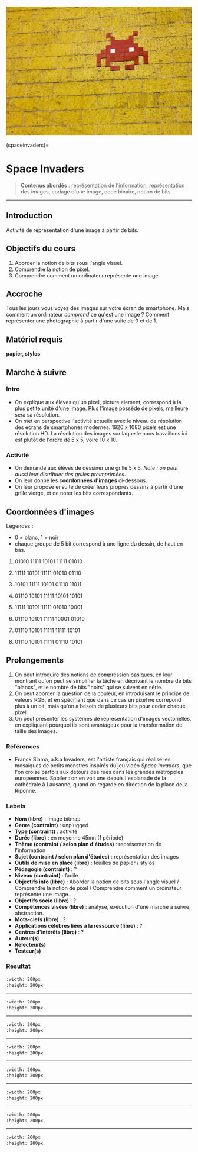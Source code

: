 ![invaders](media/invaders.jpg)

(spaceinvaders)=
# Space Invaders

>**Contenus abordés** : représentation de l'information, représentation des images, codage d'une image, code binaire, notion de bits. 

***


## Introduction

Activité de représentation d'une image à partir de bits. 

## Objectifs du cours

1. Aborder la notion de bits sous l'angle visuel. 
2. Comprendre la notion de pixel. 
3. Comprendre comment un ordinateur représente une image. 

## Accroche

Tous les jours vous voyez des images sur votre écran de smartphone. Mais comment un ordinateur *comprend* ce qu'est une image ? Comment représenter une photographie à partir d'une suite de 0 et de 1. 

## Matériel requis

**papier, stylos** 

## Marche à suivre

### Intro 

* On explique aux élèves qu'un pixel, picture element, correspond à la plus petite unité d'une image. Plus l'image possède de pixels, meilleure sera sa résolution. 
* On met en perspective l'activité actuelle avec le niveau de résolution des écrans de smartphones modernes. 1920 x 1080 pixels est une résolution HD. La résolution des images sur laquelle nous travaillons ici est plutôt de l'ordre de 5 x 5, voire 10 x 10. 

### Activité

* On demande aux élèves de dessiner une grille 5 x 5. *Note : on peut aussi leur distribuer des grilles préimprimées*. 
* On leur donne les **coordonnées d'images** ci-dessous. 
* On leur propose ensuite de créer leurs propres dessins à partir d'une grille vierge, et de noter les bits correspondants. 

## Coordonnées d'images

Légendes : 

- 0 = blanc, 1 = noir
- chaque groupe de 5 bit correspond à une ligne du dessin, de haut en bas. 


1. 01010 11111 10101 11111 01010

2. 11111 10101 11111 01010 01110

3. 10101 11111 10101 01110 11011

4. 01110 10101 11111 10101 10101

5. 11111 10101 11111 01010 10001

6. 01110 10101 11111 10001 01010

7. 01110 10101 11111 11111 10101

8. 01110 10101 11111 01110 10101

## Prolongements

1. On peut introduire des notions de compression basiques, en leur montrant qu'on peut se simplifier la tâche en décrivant le nombre de bits "blancs", et le nombre de bits "noirs" qui se suivent en série. 
2. On peut aborder la question de la couleur, en introduisant le principe de valeurs RGB, et en spécifiant que dans ce cas un pixel ne correpond plus à un bit, mais qu'on a besoin de plusieurs bits pour coder chaque pixel. 
3. On peut présenter les systèmes de représentation d'images vectorielles, en expliquant pourquoi ils sont avantageux pour la transformation de taille des images. 

### Références

* Franck Slama, a.k.a Invaders, est l'artiste français qui réalise les mosaïques de petits monstres inspirés du jeu vidéo *Space Invaders*, que l'on croise parfois aux détours des rues dans les grandes métropoles européennes. Spoiler : on en voit une depuis l'esplanade de la cathédrale à Lausanne, quand on regarde en direction de la place de la Riponne. 

### Labels 

* **Nom (libre)** : Image bitmap
* **Genre (contraint)** : unplugged
* **Type (contraint)** : activité
* **Durée (libre)** : en moyenne 45mn (1 période)
* **Thème (contraint / selon plan d'études)** : représentation de l'information
* **Sujet (contraint / selon plan d'études)** : représentation des images
* **Outils de mise en place (libre)** : feuilles de papier / stylos
* **Pédagogie (contraint)** : ? 
* **Niveau (contraint)** : facile
* **Objectifs info (libre)** : Aborder la notion de bits sous l'angle visuel / Comprendre la notion de pixel / Comprendre comment un ordinateur représente une image.
* **Objectifs socio (libre)** :  ?
* **Compétences visées (libre)** : analyse, exécution d'une marche à suivre, abstraction. 
* **Mots-clefs (libre)** : ? 
* **Applications célèbres liées à la ressource (libre)** : ? 
* **Centres d'intérêts (libre)** : ? 
* **Auteur(s)**
* **Relecteur(s)**
* **Testeur(s)**

### Résultat 

```{image} media/perso1.png
:width: 200px
:height: 200px
```

-------

```{image} media/perso2.png
:width: 200px
:height: 200px
```

------

```{image} media/perso3.png
:width: 200px
:height: 200px
```

-------

```{image} media/perso4.png
:width: 200px
:height: 200px
```

------

```{image} media/perso5.png
:width: 200px
:height: 200px
```

-------

```{image} media/perso6.png
:width: 200px
:height: 200px
```

-------

```{image} media/perso7.png
:width: 200px
:height: 200px
```

-------

```{image} media/perso8.png
:width: 200px
:height: 200px
```

